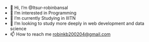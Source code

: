 - 👋 Hi, I’m @Itsur-robinbansal
- 👀 I’m interested in Programming
- 🌱 I’m currently Studying in IIITN
- 💞️ I’m looking to study more deeply in web development and data science
- 📫 How to reach me robinkb200204@gmail.com

<!---
Itsur-robinbansal/Itsur-robinbansal is a ✨ special ✨ repository because its `README.md` (this file) appears on your GitHub profile.
You can click the Preview link to take a look at your changes.
--->
